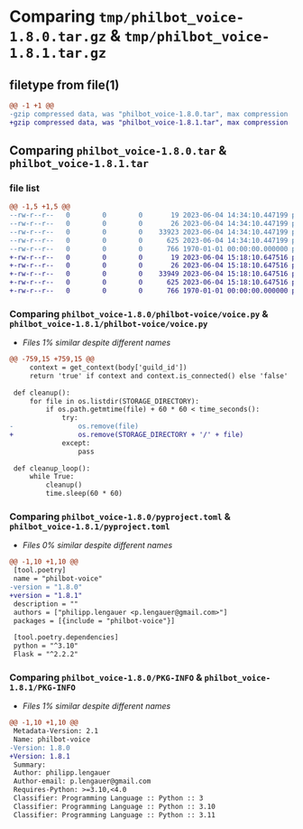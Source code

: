# Comparing `tmp/philbot_voice-1.8.0.tar.gz` & `tmp/philbot_voice-1.8.1.tar.gz`

## filetype from file(1)

```diff
@@ -1 +1 @@
-gzip compressed data, was "philbot_voice-1.8.0.tar", max compression
+gzip compressed data, was "philbot_voice-1.8.1.tar", max compression
```

## Comparing `philbot_voice-1.8.0.tar` & `philbot_voice-1.8.1.tar`

### file list

```diff
@@ -1,5 +1,5 @@
--rw-r--r--   0        0        0       19 2023-06-04 14:34:10.447199 philbot_voice-1.8.0/philbot-voice/__init__.py
--rw-r--r--   0        0        0       26 2023-06-04 14:34:10.447199 philbot_voice-1.8.0/philbot-voice/__main__.py
--rw-r--r--   0        0        0    33923 2023-06-04 14:34:10.447199 philbot_voice-1.8.0/philbot-voice/voice.py
--rw-r--r--   0        0        0      625 2023-06-04 14:34:10.447199 philbot_voice-1.8.0/pyproject.toml
--rw-r--r--   0        0        0      766 1970-01-01 00:00:00.000000 philbot_voice-1.8.0/PKG-INFO
+-rw-r--r--   0        0        0       19 2023-06-04 15:18:10.647516 philbot_voice-1.8.1/philbot-voice/__init__.py
+-rw-r--r--   0        0        0       26 2023-06-04 15:18:10.647516 philbot_voice-1.8.1/philbot-voice/__main__.py
+-rw-r--r--   0        0        0    33949 2023-06-04 15:18:10.647516 philbot_voice-1.8.1/philbot-voice/voice.py
+-rw-r--r--   0        0        0      625 2023-06-04 15:18:10.647516 philbot_voice-1.8.1/pyproject.toml
+-rw-r--r--   0        0        0      766 1970-01-01 00:00:00.000000 philbot_voice-1.8.1/PKG-INFO
```

### Comparing `philbot_voice-1.8.0/philbot-voice/voice.py` & `philbot_voice-1.8.1/philbot-voice/voice.py`

 * *Files 1% similar despite different names*

```diff
@@ -759,15 +759,15 @@
     context = get_context(body['guild_id'])
     return 'true' if context and context.is_connected() else 'false'
 
 def cleanup():
     for file in os.listdir(STORAGE_DIRECTORY):
         if os.path.getmtime(file) + 60 * 60 < time_seconds():
             try:
-                os.remove(file)
+                os.remove(STORAGE_DIRECTORY + '/' + file)
             except:
                 pass
 
 def cleanup_loop():
     while True:
         cleanup()
         time.sleep(60 * 60)
```

### Comparing `philbot_voice-1.8.0/pyproject.toml` & `philbot_voice-1.8.1/pyproject.toml`

 * *Files 0% similar despite different names*

```diff
@@ -1,10 +1,10 @@
 [tool.poetry]
 name = "philbot-voice"
-version = "1.8.0"
+version = "1.8.1"
 description = ""
 authors = ["philipp.lengauer <p.lengauer@gmail.com>"]
 packages = [{include = "philbot-voice"}]
 
 [tool.poetry.dependencies]
 python = "^3.10"
 Flask = "^2.2.2"
```

### Comparing `philbot_voice-1.8.0/PKG-INFO` & `philbot_voice-1.8.1/PKG-INFO`

 * *Files 1% similar despite different names*

```diff
@@ -1,10 +1,10 @@
 Metadata-Version: 2.1
 Name: philbot-voice
-Version: 1.8.0
+Version: 1.8.1
 Summary: 
 Author: philipp.lengauer
 Author-email: p.lengauer@gmail.com
 Requires-Python: >=3.10,<4.0
 Classifier: Programming Language :: Python :: 3
 Classifier: Programming Language :: Python :: 3.10
 Classifier: Programming Language :: Python :: 3.11
```

